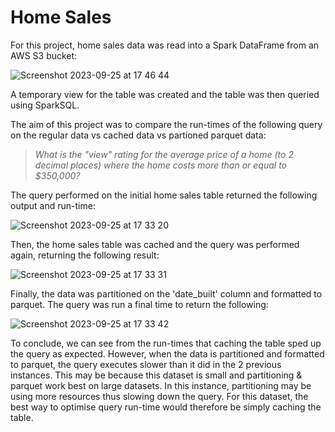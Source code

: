 # Home Sales

For this project, home sales data was read into a Spark DataFrame from an AWS S3 bucket:

![Screenshot 2023-09-25 at 17 46 44](https://github.com/ashejaz/Home_Sales/assets/127614970/2ecb96d6-f416-44c2-b2e2-c9c43f1b0272)

A temporary view for the table was created and the table was then queried using SparkSQL.

The aim of this project was to compare the run-times of the following query on the regular data vs cached data vs partioned parquet data:

>_What is the "view" rating for the average price of a home (to 2 decimal places) where the home costs more than or equal to $350,000?_

The query performed on the initial home sales table returned the following output and run-time:

![Screenshot 2023-09-25 at 17 33 20](https://github.com/ashejaz/Home_Sales/assets/127614970/245a59f7-273c-476d-a7d6-9acc11b5e302)

Then, the home sales table was cached and the query was performed again, returning the following result:

![Screenshot 2023-09-25 at 17 33 31](https://github.com/ashejaz/Home_Sales/assets/127614970/1c846b58-74b6-49c5-b822-3d9e27685eb1)

Finally, the data was partitioned on the 'date_built' column and formatted to parquet. The query was run a final time to return the following:

![Screenshot 2023-09-25 at 17 33 42](https://github.com/ashejaz/Home_Sales/assets/127614970/5002cd03-22e1-4705-a80d-e76265b15732)


To conclude, we can see from the run-times that caching the table sped up the query as expected. However, when the data is partitioned and formatted to parquet, the query executes slower than it did in the 2 previous instances. This may be because this dataset is small and partitioning & parquet work best on large datasets. In this instance, partitioning may be using more resources thus slowing down the query. For this dataset, the best way to optimise query run-time would therefore be simply caching the table.
